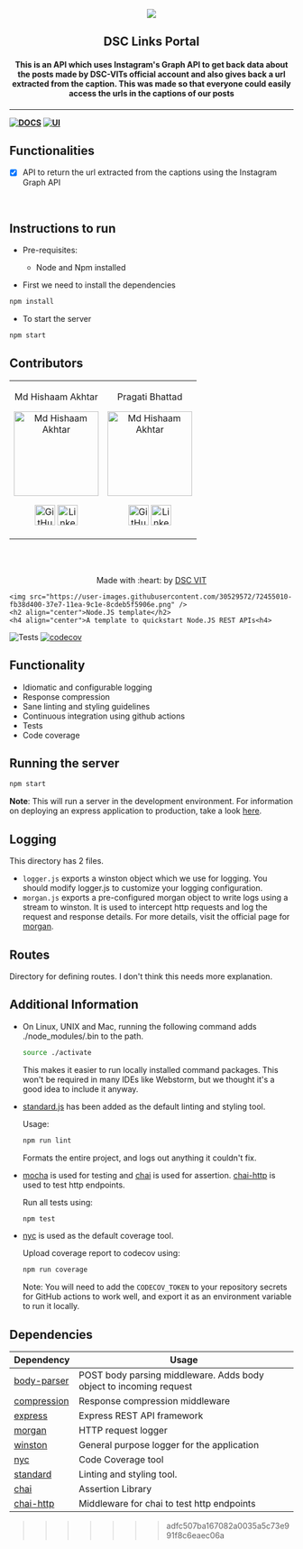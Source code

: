 <p align="center">
<a href="https://dscvit.com">
	<img src="https://user-images.githubusercontent.com/30529572/72455010-fb38d400-37e7-11ea-9c1e-8cdeb5f5906e.png" />
</a>
	<h2 align="center"> DSC Links Portal </h2>
	<h4 align="center"> This is an API which uses Instagram's Graph API to get back data about the posts made by DSC-VITs official account and also gives back a url extracted from the caption. This was made so that everyone could easily access the urls in the captions of our posts <h4>
</p>

---
[![DOCS](https://img.shields.io/badge/Documentation-see%20docs-green?style=flat-square&logo=appveyor)](INSERT_LINK_FOR_DOCS_HERE) 
  [![UI ](https://img.shields.io/badge/User%20Interface-Link%20to%20UI-orange?style=flat-square&logo=appveyor)](INSERT_UI_LINK_HERE)


## Functionalities
- [X]  API to return the url extracted from the captions using the Instagram Graph API

<br>


## Instructions to run

* Pre-requisites:
	-  Node and Npm installed

* First we need to install the dependencies 
```bash
npm install
```

* To start the server

```bash
npm start
```

## Contributors

<table>
<tr align="center">


<td>

Md Hishaam Akhtar

<p align="center">
<img src="https://instagram.fccu7-1.fna.fbcdn.net/v/t51.2885-15/e35/84488168_124595108923170_2795166731995253471_n.jpg?_nc_ht=instagram.fccu7-1.fna.fbcdn.net&amp;_nc_cat=106&amp;_nc_ohc=r4rAEA_dOacAX9pVCHi&amp;oh=7f050ec636de36343bc186a06f3598ad&amp;oe=5EF71816" width="150" height="150" alt="Md Hishaam Akhtar">
</p>
<p align="center">
<a href = "https://github.com/mdhishaamakhtar"><img src = "http://www.iconninja.com/files/241/825/211/round-collaboration-social-github-code-circle-network-icon.svg" width="36" height = "36" alt="GitHub"/></a>
<a href = "https://www.linkedin.com/in/md-hishaam-akhtar-812a3019a/">
<img src = "http://www.iconninja.com/files/863/607/751/network-linkedin-social-connection-circular-circle-media-icon.svg" width="36" height="36" alt="LinkedIn"/>
</a>
</p>
</td>
<td>

Pragati Bhattad

<p align="center">
<img src="https://media-exp1.licdn.com/dms/image/C5103AQFzLkP040nCHQ/profile-displayphoto-shrink_800_800/0?e=1597276800&v=beta&t=F9L1dyWy_JslZ2A5oOPeWDwYVJ4hHqEwB4CYRBnTyMY" width="150" height="150" alt="Md Hishaam Akhtar">
</p>
<p align="center">
<a href = "https://github.com/Pragati1610"><img src = "http://www.iconninja.com/files/241/825/211/round-collaboration-social-github-code-circle-network-icon.svg" width="36" height = "36" alt="GitHub"/></a>
<a href = "https://www.linkedin.com/in/pragati-bhattad-53a849198/">
<img src = "http://www.iconninja.com/files/863/607/751/network-linkedin-social-connection-circular-circle-media-icon.svg" width="36" height="36" alt="LinkedIn"/>
</a>
</p>
</td>
</tr>
  </table>

<br>
<br>

<p align="center">
	Made with :heart: by <a href="https://dscvit.com">DSC VIT</a>
</p>

	<img src="https://user-images.githubusercontent.com/30529572/72455010-fb38d400-37e7-11ea-9c1e-8cdeb5f5906e.png" />
	<h2 align="center">Node.JS template</h2>
	<h4 align="center">A template to quickstart Node.JS REST APIs<h4>
</p>

![Tests](https://github.com/GDGVIT/node-template/workflows/Tests/badge.svg)
[![codecov](https://codecov.io/gh/GDGVIT/node-template/branch/master/graph/badge.svg)](https://codecov.io/gh/GDGVIT/node-template)

## Functionality

- Idiomatic and configurable logging
- Response compression
- Sane linting and styling guidelines
- Continuous integration using github actions
- Tests
- Code coverage

## Running the server

```bash
npm start
```

**Note**: This will run a server in the development environment.
For information on deploying an express application to production, take a look [here](https://expressjs.com/en/advanced/best-practice-performance.html).

## Logging

This directory has 2 files.

- `logger.js` exports a winston object which we use for logging. You should modify logger.js to customize your logging configuration.
- `morgan.js` exports a pre-configured morgan object to write logs using a stream to winston. It is used to intercept http requests and log the request and response details.
  For more details, visit the official page for [morgan](https://www.npmjs.com/package/morgan).

## Routes

Directory for defining routes. I don't think this needs more explanation.

## Additional Information

- On Linux, UNIX and Mac, running the following command adds ./node_modules/.bin to the path.

  ```bash
  source ./activate
  ```

  This makes it easier to run locally installed command packages.
  This won't be required in many IDEs like Webstorm, but we thought it's a good idea to include it anyway.

- [standard.js](https://npmjs.com/package/standard) has been added as the default linting and styling tool.

  Usage:

  ```bash
  npm run lint
  ```

  Formats the entire project, and logs out anything it couldn't fix.

- [mocha](https://npmjs.com/package/mocha) is used for testing and [chai](https://npmjs.com/package/chai) is used for assertion.
  [chai-http](https://npmjs.com/package/chai) is used to test http endpoints.

  Run all tests using:

  ```bash
  npm test
  ```

- [nyc](https://npmjs.com/package/nyc) is used as the default coverage tool.

  Upload coverage report to codecov using:

  ```bash
  npm run coverage
  ```

  Note: You will need to add the `CODECOV_TOKEN` to your repository secrets for GitHub actions to work well, and export it as an environment variable to run it locally.

## Dependencies

| Dependency                                           | Usage                                                              |
| ---------------------------------------------------- | ------------------------------------------------------------------ |
| [body-parser](https://npm.com/package/body-parser)   | POST body parsing middleware. Adds body object to incoming request |
| [compression](https://npmjs.com/package/compression) | Response compression middleware                                    |
| [express](https://npmjs.com/package/express)         | Express REST API framework                                         |  |
| [morgan](https://npmjs.com/package/morgan)           | HTTP request logger                                                |
| [winston](https://npmjs.com/package/winston)         | General purpose logger for the application                         |
| [nyc](https://npmjs.com/package/nyc)                 | Code Coverage tool                                                 |
| [standard](https://npmjs.com/package/standard)       | Linting and styling tool.                                          |
| [chai](https://npmjs.com/package/chai)               | Assertion Library                                                  |
| [chai-http](https://npmjs.com/package/chai-http)     | Middleware for chai to test http endpoints                         |
>>>>>>> adfc507ba167082a0035a5c73e991f8c6eaec06a
